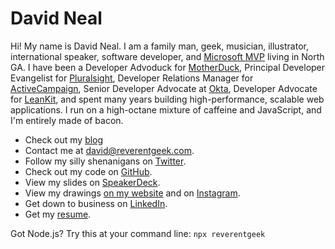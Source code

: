 # David Neal

Hi! My name is David Neal. I am a family man, geek, musician, illustrator, international speaker, software developer, and [Microsoft MVP](https://mvp.microsoft.com/en-us/mvp/David%20Neal-5001018) living in North GA. I have been a Developer Advoduck for [MotherDuck](https://motherduck.com), Principal Developer Evangelist for [Pluralsight](https://pluralsight.com), Developer Relations Manager for [ActiveCampaign](https://activecampaign.com), Senior Developer Advocate at [Okta](https://developer.okta.com), Developer Advocate for [LeanKit](https://leankit.com), and spent many years building high-performance, scalable web applications. I run on a high-octane mixture of caffeine and JavaScript, and I'm entirely made of bacon.

* Check out my [blog](https://reverentgeek.com)
* Contact me at [david@reverentgeek.com](mailto:david@reverentgeek.com).
* Follow my silly shenanigans on [Twitter](https://twitter.com/reverentgeek).
* Check out my code on [GitHub](https://github.com/reverentgeek).
* View my slides on [SpeakerDeck](https://speakerdeck.com/reverentgeek).
* View my drawings [on my website](https://reverentgeek.com/portfolio/) and on [Instagram](https://instagram.com/reverentgeek).
* Get down to business on [LinkedIn](https://www.linkedin.com/in/davidneal).
* Get my [resume](https://app.box.com/s/qu64atp964mi7symkhu5zxza99tr11rg).

Got Node.js? Try this at your command line: `npx reverentgeek`
